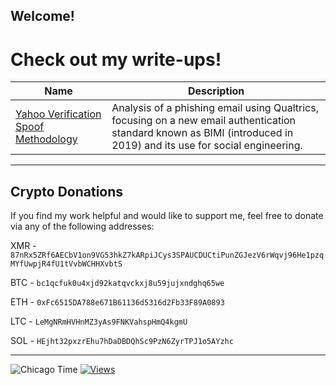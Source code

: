 ## Welcome!
# Check out my write-ups!

| Name                                                                 | Description                                                                                   |
|----------------------------------------------------------------------|-----------------------------------------------------------------------------------------------|
| [Yahoo Verification Spoof Methodology](https://gist.github.com/harborseals/e1be010099fa3283e1ec61b0b8ba4902) | Analysis of a phishing email using Qualtrics, focusing on a new email authentication standard known as BIMI (introduced in 2019) and its use for social engineering.|

---

## Crypto Donations
If you find my work helpful and would like to support me, feel free to donate via any of the following addresses:

XMR - ``87nRx5ZRf6AECbV1on9VG53hkZ7kARpiJCys3SPAUCDUCtiPunZGJezV6rWqvj96He1pzqMYfUwpjR4fU1tVvbWCHHXvbtS``

BTC - ``bc1qcfuk0u4xjd92katqvckxj8u59jujxndghq65we``

ETH - ``0xFc6515DA788e671B61136d5316d2Fb33F89A0893``

LTC - ``LeMgNRmHVHnMZ3yAs9FNKVahspHmQ4kgmU``

SOL - ``HEjht32pxzrEhu7hDaDBDQhSc9PzN6ZyrTPJ1o5AYzhc``

---

![Chicago Time](https://img.shields.io/badge/dynamic/json?url=https%3A%2F%2Ftimeapi.io%2Fapi%2FTime%2Fcurrent%2Fzone%3FtimeZone%3DAmerica%2FChicago&query=time&label=Chicago%20Time%3A&labelColor=grey&color=darkgrey) [![Views](https://hits.seeyoufarm.com/api/count/incr/badge.svg?url=https%3A%2F%2Fgithub.com%2Fharborseals%2Fharborseals&count_bg=%2379C83D&title_bg=%23555555&icon=&icon_color=%23E7E7E7&title=hits&edge_flat=false)](https://hits.seeyoufarm.com) 

